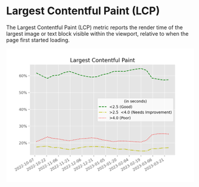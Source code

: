 
# Largest Contentful Paint (LCP)

The Largest Contentful Paint (LCP) metric reports the render time of the largest image or text block visible within the viewport, relative to when the page first started loading.

![figure](lcp.png)